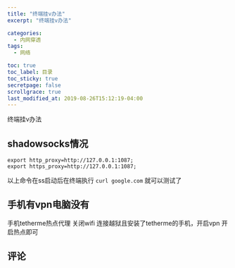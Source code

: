 ```yaml
---
title: "终端挂v办法"
excerpt: "终端挂v办法"

categories:
  - 内网穿透
tags:
  - 网络

toc: true
toc_label: 目录
toc_sticky: true
secretpage: false
scrollgrace: true
last_modified_at: 2019-08-26T15:12:19-04:00
---
```


终端挂v办法

## shadowsocks情况
```
export http_proxy=http://127.0.0.1:1087;                               
export https_proxy=http://127.0.0.1:1087;
```
以上命令在ss启动后在终端执行
`curl google.com` 就可以测试了

## 手机有vpn电脑没有
手机tetherme热点代理 关闭wifi 连接越狱且安装了tetherme的手机，开启vpn 开启热点即可


## 评论




